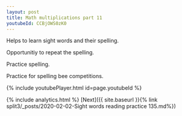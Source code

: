 ```yaml
---
layout: post
title: Math multiplications part 11
youtubeId: CCBjOWS0zK0
---
```

 
 
Helps to learn sight words and their spelling.

Opportunitiy to repeat the spelling. 

Practice spelling. 
 
Practice for spelling bee competitions. 
 
{% include youtubePlayer.html id=page.youtubeId %}
 
 
{% include analytics.html %} 
[Next]({{ site.baseurl }}{% link  split3/_posts/2020-02-02-Sight words reading practice 135.md%})
 
